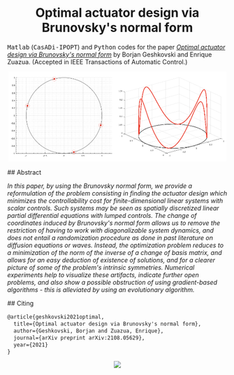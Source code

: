 
<!-- Title -->
<h1 align="center">
  Optimal actuator design via Brunovsky's normal form
</h1>

<tt>Matlab</tt> (<tt>CasADi-IPOPT</tt>) and <tt>Python</tt> codes for the paper 
[*Optimal actuator design via Brunovsky's normal form*](https://arxiv.org/abs/2108.05629) by Borjan Geshkovski and Enrique Zuazua. (Accepted in IEEE Transactions of Automatic Control.)

<p align="center">
  <img src="figures/readme.png" width="500"/>
</p>

## Abstract 

*In this paper, by using the Brunovsky normal form, we provide a reformulation of the problem consisting in finding the actuator design which minimizes the controllability cost for finite-dimensional linear systems with scalar controls. Such systems may be seen as spatially discretized linear partial differential equations with lumped controls. The change of coordinates induced by Brunovsky's normal form allows us to remove the restriction of having to work with diagonalizable system dynamics, and does not entail a randomization procedure as done in past literature on diffusion equations or waves. Instead, the optimization problem reduces to a minimization of the norm of the inverse of a change of basis matrix, and allows for an easy deduction of existence of solutions, and for a clearer picture of some of the problem's intrinsic symmetries. Numerical experiments help to visualize these artifacts, indicate further open problems, and also show a possible obstruction of using gradient-based algorithms - this is alleviated by using an evolutionary algorithm.*

## Citing

```
@article{geshkovski2021optimal,
  title={Optimal actuator design via Brunovsky's normal form},
  author={Geshkovski, Borjan and Zuazua, Enrique},
  journal={arXiv preprint arXiv:2108.05629},
  year={2021}
}
```

<p align="center">
  <img src="https://zenodo.org/badge/DOI/10.48550/arXiv.2108.05629.svg" link="https://arxiv.org/abs/2108.05629">
</p>
